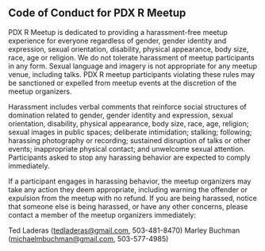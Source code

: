 
## Code of Conduct for PDX R Meetup

PDX R Meetup is dedicated to providing a harassment-free meetup experience for everyone regardless of gender, gender identity and expression, sexual orientation, disability, physical appearance, body size, race, age or religion. We do not tolerate harassment of meetup participants in any form. Sexual language and imagery is not appropriate for any meetup venue, including talks. PDX R meetup participants violating these rules may be sanctioned or expelled from meetup events at the discretion of the meetup organizers.

Harassment includes verbal comments that reinforce social structures of domination related to gender, gender identity and expression, sexual orientation, disability, physical appearance, body size, race, age, religion; sexual images in public spaces; deliberate intimidation; stalking; following; harassing photography or recording; sustained disruption of talks or other events; inappropriate physical contact; and unwelcome sexual attention. Participants asked to stop any harassing behavior are expected to comply immediately.

If a participant engages in harassing behavior, the meetup organizers may take any action they deem appropriate, including warning the offender or expulsion from the meetup with no refund. If you are being harassed, notice that someone else is being harassed, or have any other concerns, please contact a member of the meetup organizers immediately:

Ted Laderas (tedladeras@gmail.com, 503-481-8470)
Marley Buchman (michaelmbuchman@gmail.com, 503-577-4985)
